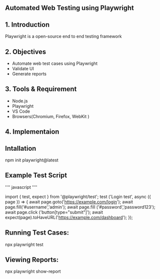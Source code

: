 ## Automated  Web Testing using Playwright


## 1. Introduction
Playwright is a open-source end to end testing framework

## 2. Objectives
- Automate web test cases using Playwright
- Validate UI 
- Generate reports

## 3. Tools & Requirement
- Node.js
- Playwright
- VS Code
- Browsers(Chromium, Firefox, WebKit )

## 4. Implementaion
Intallation
------------
npm init playwright@latest


Example Test Script
-------------------
'''' javascript ''''

import { test, expect } from '@playwright/test';
test ('Login test', async ({ page }) => {
    await page.goto('https://example.com/login');
    await page.fill('#username','admin');
    await page.fill ('#password','password123');
    await page.click ('button[type="submit"]');
    await expect(page).toHaveURL('https://example.com/dashboard');
});

Running Test Cases:
--------------------
npx playwright test

Viewing Reports:
----------------
npx playwright show-report

